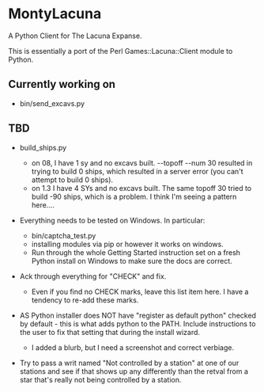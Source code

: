 MontyLacuna
===========

A Python Client for The Lacuna Expanse.

This is essentially a port of the Perl Games::Lacuna::Client module to Python.  

## Currently working on 
- bin/send_excavs.py

## TBD
- build_ships.py
    - on 08, I have 1 sy and no excavs built.  --topoff --num 30  resulted in 
      trying to build 0 ships, which resulted in a server error (you can't 
      attempt to build 0 ships).
    - on 1.3 I have 4 SYs and no excavs built.  The same topoff 30 tried to 
      build -90 ships, which is a problem.  I think I'm seeing a pattern 
      here....

- Everything needs to be tested on Windows.  In particular:
  - bin/captcha_test.py
  - installing modules via pip or however it works on windows.
  - Run through the whole Getting Started instruction set on a fresh Python install on 
    Windows to make sure the docs are correct.
- Ack through everything for "CHECK" and fix.
  - Even if you find no CHECK marks, leave this list item here.  I have a tendency to 
    re-add these marks.
- AS Python installer does NOT have "register as default python" checked by default - this 
  is what adds python to the PATH.  Include instructions to the user to fix that setting 
  that during the install wizard.
  - I added a blurb, but I need a screenshot and correct verbiage.
- Try to pass a writ named "Not controlled by a station" at one of our stations and see if 
  that shows up any differently than the retval from a star that's really not being 
  controlled by a station.

